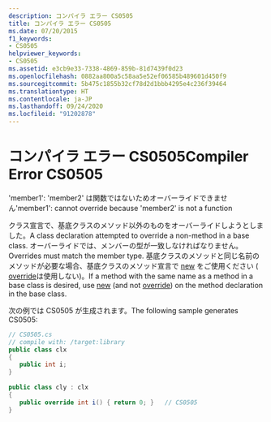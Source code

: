 ```yaml
---
description: コンパイラ エラー CS0505
title: コンパイラ エラー CS0505
ms.date: 07/20/2015
f1_keywords:
- CS0505
helpviewer_keywords:
- CS0505
ms.assetid: e3cb9e33-7338-4869-859b-81d7439f0d23
ms.openlocfilehash: 0882aa800a5c58aa5e52ef06585b489601d450f9
ms.sourcegitcommit: 5b475c1855b32cf78d2d1bbb4295e4c236f39464
ms.translationtype: HT
ms.contentlocale: ja-JP
ms.lasthandoff: 09/24/2020
ms.locfileid: "91202878"
---
```

# <a name="compiler-error-cs0505"></a><span data-ttu-id="8c6b2-103">コンパイラ エラー CS0505</span><span class="sxs-lookup"><span data-stu-id="8c6b2-103">Compiler Error CS0505</span></span>

<span data-ttu-id="8c6b2-104">'member1': 'member2' は関数ではないためオーバーライドできません</span><span class="sxs-lookup"><span data-stu-id="8c6b2-104">'member1': cannot override because 'member2' is not a function</span></span>  
  
 <span data-ttu-id="8c6b2-105">クラス宣言で、基底クラスのメソッド以外のものをオーバーライドしようとしました。</span><span class="sxs-lookup"><span data-stu-id="8c6b2-105">A class declaration attempted to override a non-method in a base class.</span></span> <span data-ttu-id="8c6b2-106">オーバーライドでは、メンバーの型が一致しなければなりません。</span><span class="sxs-lookup"><span data-stu-id="8c6b2-106">Overrides must match the member type.</span></span> <span data-ttu-id="8c6b2-107">基底クラスのメソッドと同じ名前のメソッドが必要な場合、基底クラスのメソッド宣言で [new](../language-reference/keywords/new-modifier.md) をご使用ください ( [override](../language-reference/keywords/override.md)は使用しない)。</span><span class="sxs-lookup"><span data-stu-id="8c6b2-107">If a method with the same name as a method in a base class is desired, use [new](../language-reference/keywords/new-modifier.md) (and not [override](../language-reference/keywords/override.md)) on the method declaration in the base class.</span></span>  
  
 <span data-ttu-id="8c6b2-108">次の例では CS0505 が生成されます。</span><span class="sxs-lookup"><span data-stu-id="8c6b2-108">The following sample generates CS0505:</span></span>  
  
```csharp  
// CS0505.cs  
// compile with: /target:library  
public class clx  
{  
   public int i;  
}  
  
public class cly : clx  
{  
   public override int i() { return 0; }   // CS0505  
}  
```
